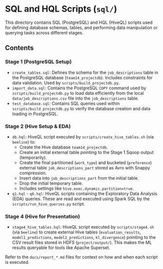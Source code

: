 # SQL and HQL Scripts (`sql/`)

This directory contains SQL (PostgreSQL) and HQL (HiveQL) scripts used for defining database schemas, tables, and performing data manipulation or querying tasks across different stages.

## Contents

### Stage 1 (PostgreSQL Setup)

*   `create_tables.sql`: Defines the schema for the `job_descriptions` table in the PostgreSQL database (`team14_projectdb`). Includes constraints for data validation. Used by `scripts/build_projectdb.py`.
*   `import_data.sql`: Contains the PostgreSQL `COPY` command used by `scripts/build_projectdb.py` to load data efficiently from the local `data/job_descriptions.csv` file into the `job_descriptions` table.
*   `test_database.sql`: Contains SQL queries used within `scripts/build_projectdb.py` to verify the database creation and data loading in PostgreSQL.

### Stage 2 (Hive Setup & EDA)

*   `db.hql`: HiveQL script executed by `scripts/create_hive_tables.sh` (via `beeline`) to:
    *   Create the Hive database `team14_projectdb`.
    *   Create an initial external table pointing to the Stage 1 Sqoop output (temporarily).
    *   Create the final partitioned (`work_type`) and bucketed (`preference`) external table `job_descriptions_part` stored as Avro with Snappy compression.
    *   Insert data into `job_descriptions_part` from the initial table.
    *   Drop the initial temporary table.
    *   Includes settings like `hive.exec.dynamic.partition=true`.
*   `q1.hql` - `q6.hql`: HiveQL scripts containing the Exploratory Data Analysis (EDA) queries. These are read and executed using Spark SQL by the `scripts/run_hive_queries.py` script.

### Stage 4 (Hive for Presentation)

*   `stage4_hive_tables.hql`: HiveQL script executed by `scripts/stage4.sh` (via `beeline`) to create external Hive tables (`evaluation_results`, `model1_predictions`, `model2_predictions`, `kl_divergence`) pointing to the CSV result files stored in HDFS (`project/output/`). This makes the ML results queryable for tools like Apache Superset.

Refer to the `docs/report_*.md` files for context on how and when each script is executed. 